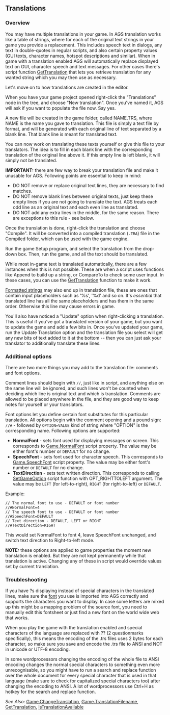 ## Translations

### Overview

You may have multiple translations in your game. In AGS translation works like a table of strings, where for each of the original text strings in your game you provide a replacement.
This includes speech text in dialogs, any text in double-quotes in regular scripts, and also certain property values (GUI texts, character names, hotspot descriptions and similar).
When in game with a translation enabled AGS will automatically replace displayed text on GUI, character speech and text messages. For other cases there's script function [GetTranslation](Globalfunctions_General#gettranslation) that lets you retrieve translation for any wanted string which you may then use as necessary.

Let's move on to how translations are created in the editor.

When you have your game project opened right-click the "Translations" node in the tree, and choose "New
translation". Once you've named it, AGS will ask if you want to populate
the file now. Say yes.

A new file will be created in the game folder, called NAME.TRS, where NAME is the name you gave to translation. This file is simply a text file by format, and will be
generated with each original line of text separated by a blank line. That blank line is meant for translated text.

You can now work on translating these texts yourself or give this file to your translators. The idea is to fill in
each blank line with the corresponding translation of the original line above it. If this empty line is left blank, it will simply not be
translated.

**IMPORTANT:** there are few way to break your translation file and make it unusable for AGS. Following points are essential to keep in mind:
- DO NOT remove or replace original text lines, they are necessary to find matches.
- DO NOT remove blank lines between original texts, just keep these empty lines if you are not going to translate the text. AGS treats each odd line as an original text and each even line as translated.
- DO NOT add any extra lines in the middle, for the same reason. There are exceptions to this rule - see below.

Once the translation is done, right-click the translation and choose
"Compile". It will be converted into a compiled translation (`.TRA`)
file in the Compiled folder, which can be used with the game engine.

Run the game Setup program, and select the translation from the
drop-down box. Then, run the game, and all the text should be
translated.

While most in-game text is translated automatically, there are a few
instances when this is not possible. These are when a script uses
functions like Append to build up a string, or CompareTo to check some
user input. In these cases, you can use the
[GetTranslation](Globalfunctions_General#gettranslation) function to make it work.

[Formatted strings](StringFormats) may also end up in translation file, these are ones that contain input placeholders such as '%s', '%d' and so on. It's *essential* that translated line has all the same placeholders and has them in the same order. Otherwise this line may cause errors in game.

You'll also have noticed a "Update" option when right-clicking a
translation. This is useful if you've got a translated version of your
game, but you want to update the game and add a few bits in. Once you've
updated your game, run the Update Translation option and the translation
file you select will get any new bits of text added to it at the bottom
-- then you can just ask your translator to additionally translate these
lines.

### Additional options

There are two more things you may add to the translation file: comments and font options.

Comment lines should begin with `//`, just like in script, and anything else on the same line will be ignored, and such lines won't be counted when deciding which line is original text and which is translation.
Comments are allowed to be placed anywhere in the file, and they are good way to keep notes for yourself or your translators.

Font options let you define certain font substitutes for this particular translation. All options begin with the comment opening and a pound sign: `//#` - followed by `OPTION=VALUE` kind of string where "OPTION" is the corresponding name. Following options are supported:
- **NormalFont** - sets font used for displaying messages on screen. This corresponds to [Game.NormalFont](Game#gamenormalfont) script property. The value may be either font's number or `DEFAULT` for no change.
- **SpeechFont** - sets font used for character speech. This corresponds to [Game.SpeechFont](Game#gamespeechfont) script property. The value may be either font's number or `DEFAULT` for no change.
- **TextDirection** - sets text written direction. This corresponds to calling [SetGameOption](Globalfunctions_General#setgameoption) script function with OPT_RIGHTTOLEFT argument. The value may be `LEFT` (for left-to-right), `RIGHT` (for right-to-left) or `DEFAULT`.

Example:

```
// The normal font to use - DEFAULT or font number
//#NormalFont=4
// The speech font to use - DEFAULT or font number
//#SpeechFont=DEFAULT
// Text direction - DEFAULT, LEFT or RIGHT
//#TextDirection=RIGHT
```

This would set NormalFont to font 4, leave SpeechFont unchanged, and switch text direction to Right-to-left mode.

**NOTE:** these options are applied to game properties the moment new translation is enabled. But they are not kept permanently while that translation is active. Changing any of these in script would override values set by current translation.

### Troubleshooting

If you have ?s displaying instead of special characters in the translated lines, make
sure the [font](Game#gamespeechfont) you use is imported into AGS correctly and supports the
characters you want to display. In case some letters are mixed up this might be a mapping
problem of the source font, you need to manually edit this fontsheet or just find a new font
on the world wide web that works.

When you play the game with the translation enabled and special characters of the
language are replaced with ?? (2 questionmarks specifically), this means the encoding
of the .trs files uses 2 bytes for each character, so make sure you save and encode the
.trs file to ANSI and NOT in unicode or UTF-8 encoding.

In some wordprocessors changing the encoding of the whole file to ANSI encoding changes the normal
special characters to something even more unrecognisable, so you might have to run a
search and replace function over the whole document for every special character that
is used in that language (make sure to check for capitalized special characters too)
after changing the encoding to ANSI. A lot of wordprocessors use Ctrl+H as hotkey for the
search and replace function.

*See Also:*
[Game.ChangeTranslation](Game#gamechangetranslation),
[Game.TranslationFilename](Game#gametranslationfilename),
[GetTranslation](Globalfunctions_General#gettranslation), [IsTranslationAvailable](Globalfunctions_General#istranslationavailable)
